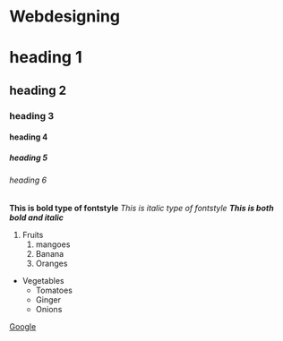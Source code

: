 # Webdesigning
# heading 1
## heading 2
### heading 3
#### heading 4
##### heading 5
###### heading 6

**This is bold type of fontstyle**
*This is italic type of fontstyle*
***This is both bold and italic***

1. Fruits
   1. mangoes
   2. Banana
   3. Oranges

* Vegetables
   * Tomatoes
   * Ginger
   * Onions

[Google](https://www.google.com/search?gs_ssp=eJzj4tDP1TcwSbMoMGB0YPDiys4sz1RIKyrNLAEATysHEw&q=kiwi+fruit&oq=&aqs=chrome.4.35i39i362l4j46i39i362...5.-1j0j7&client=ms-android-vivo-rvo2&sourceid=chrome-mobile&ie=UTF-8)
